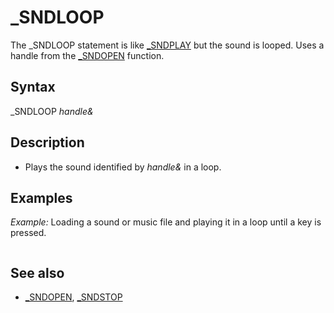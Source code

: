 # _SNDLOOP

The _SNDLOOP statement is like [_SNDPLAY](_SNDPLAY.md) but the sound is looped. Uses a handle from the [_SNDOPEN](_SNDOPEN.md) function.

  

## Syntax

_SNDLOOP *handle&*
  

## Description

* Plays the sound identified by *handle&* in a loop.

  

## Examples

*Example:* Loading a sound or music file and playing it in a loop until a key is pressed.

``` bg = [_SNDOPEN](_SNDOPEN.md)("back.ogg") '<<<<<<<<<< change to your sound file name _SNDLOOP bg  DO     [_LIMIT](_LIMIT.md) 10   'keep CPU resources used low [LOOP](LOOP.md) [UNTIL](UNTIL.md) [INKEY$](INKEY$.md) <> "" 'key press program exit [_SNDSTOP](_SNDSTOP.md) bg [_SNDCLOSE](_SNDCLOSE.md) bg  
```

  

## See also

* [_SNDOPEN](_SNDOPEN.md), [_SNDSTOP](_SNDSTOP.md)

  
